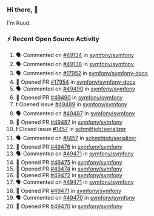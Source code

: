 ### Hi there, 👋

I'm Ruud.
 
### :zap: Recent Open Source Activity

<!--START_SECTION:activity-->
1. 🗣 Commented on [#49134](https://github.com/symfony/symfony/issues/49134) in [symfony/symfony](https://github.com/symfony/symfony)
2. 🗣 Commented on [#49138](https://github.com/symfony/symfony/issues/49138) in [symfony/symfony](https://github.com/symfony/symfony)
3. 🗣 Commented on [#17952](https://github.com/symfony/symfony-docs/issues/17952) in [symfony/symfony-docs](https://github.com/symfony/symfony-docs)
4. 💪 Opened PR [#17954](https://github.com/symfony/symfony-docs/pull/17954) in [symfony/symfony-docs](https://github.com/symfony/symfony-docs)
5. 🗣 Commented on [#49490](https://github.com/symfony/symfony/issues/49490) in [symfony/symfony](https://github.com/symfony/symfony)
6. 💪 Opened PR [#49490](https://github.com/symfony/symfony/pull/49490) in [symfony/symfony](https://github.com/symfony/symfony)
7. ❗️ Opened issue [#49489](https://github.com/symfony/symfony/issues/49489) in [symfony/symfony](https://github.com/symfony/symfony)
8. 🗣 Commented on [#49487](https://github.com/symfony/symfony/issues/49487) in [symfony/symfony](https://github.com/symfony/symfony)
9. 💪 Opened PR [#49487](https://github.com/symfony/symfony/pull/49487) in [symfony/symfony](https://github.com/symfony/symfony)
10. ❗️ Closed issue [#1457](https://github.com/schmittjoh/serializer/issues/1457) in [schmittjoh/serializer](https://github.com/schmittjoh/serializer)
11. 🗣 Commented on [#1457](https://github.com/schmittjoh/serializer/issues/1457) in [schmittjoh/serializer](https://github.com/schmittjoh/serializer)
12. 💪 Opened PR [#49476](https://github.com/symfony/symfony/pull/49476) in [symfony/symfony](https://github.com/symfony/symfony)
13. 🗣 Commented on [#49471](https://github.com/symfony/symfony/issues/49471) in [symfony/symfony](https://github.com/symfony/symfony)
14. 💪 Opened PR [#49475](https://github.com/symfony/symfony/pull/49475) in [symfony/symfony](https://github.com/symfony/symfony)
15. 💪 Opened PR [#49474](https://github.com/symfony/symfony/pull/49474) in [symfony/symfony](https://github.com/symfony/symfony)
16. 💪 Opened PR [#49472](https://github.com/symfony/symfony/pull/49472) in [symfony/symfony](https://github.com/symfony/symfony)
17. 🗣 Commented on [#49471](https://github.com/symfony/symfony/issues/49471) in [symfony/symfony](https://github.com/symfony/symfony)
18. 💪 Opened PR [#49471](https://github.com/symfony/symfony/pull/49471) in [symfony/symfony](https://github.com/symfony/symfony)
19. 🗣 Commented on [#49470](https://github.com/symfony/symfony/issues/49470) in [symfony/symfony](https://github.com/symfony/symfony)
20. 💪 Opened PR [#49470](https://github.com/symfony/symfony/pull/49470) in [symfony/symfony](https://github.com/symfony/symfony)
<!--END_SECTION:activity-->
